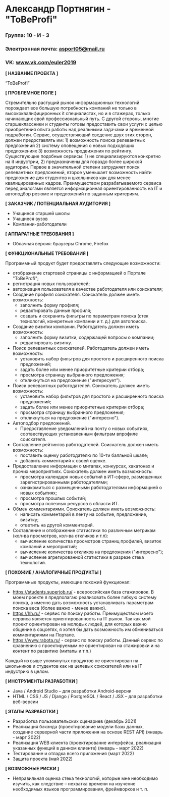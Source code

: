 # Александр Портнягин - "ToBeProfi"

### Группа: 10 - И - 3
### Электронная почта: asport05@mail.ru
### VK: www.vk.com/euler2019


**[ НАЗВАНИЕ ПРОЕКТА ]**

“ToBeProfi”

**[ ПРОБЛЕМНОЕ ПОЛЕ ]**

Стремительно растущий рынок информационных технологий порождает все большую потребность компаний не только в высококвалифициронных it специалистах, но и в стажерах, только начинающих свой профессиональный путь. С другой стороны, многие старшеклассники и студенты готовы предоставить свои услуги с целью приобретения опыта работы над реальными задачами и временной подработки. Сервис, осуществляющий сведение двух этих сторон, должен предоставлять им: 1) возможность поиска релевантных предложений 2) систему оповещения о новых подходящих предложениях 3) возможность продвижения по рейтингу. 
Существующие подобные сервисы: 1) не специализируются конкретно на it индустрии, 2) предназначены для гораздо более широкой аудитории. Первое в значительной степени затрудняет поиск релевантных предложений, второе уменьшает возможность найти предложение для студентов и школьников как для менее квалицированных кадров.
Преимуществом разрабатываемого сервиса перед аналогами является информационная ориентированность на IT и автоподбор резюме и предложений по заданным критериям.

**[ ЗАКАЗЧИК / ПОТЕНЦИАЛЬНАЯ АУДИТОРИЯ ]**

* Учащиеся старшей школы
* Учащиеся вузов
* Компании-работодатели

**[ АППАРАТНЫЕ ТРЕБОВАНИЯ ]** 

* Облачная версия: браузеры Chrome, Firefox

**[ ФУНКЦИОНАЛЬНЫЕ ТРЕБОВАНИЯ ]**

Программный продукт будет предоставлять следующие возможности:
* отображение стартовой страницы с информацией о Портале "ToBeProfi";
* регистрация новых пользователей;
* авторизация пользователя в качестве работодателя или соискателя;
* Создание профиля соискателя. Соискатель должен иметь возможность:
  * заполнить форму профиля;
  * редактировать данные профиля;
  * создать и сохранить фильтры по параметрам поиска (стек технологий, конкретные компании и т. д.) для автопоиска.
* Создание визитки компании. Работодатель должен иметь возможность:
  * заполнить форму визитки, содержащей вопросы о компании;
  * редактировать визитку.
* Поиск релевантных соискателей. Работодатель должен иметь возможность:
  * установить набор фильтров для простого и расширенного поиска предложений;
  * задать более или менее приоритетные критерии отбора;
  * просмотра страницу выбранного предложения;
  * откликнуться на предложение ("интересует").
* Поиск релевантных работодателей. Соискатель должен иметь возможность:
  * установить набор фильтров для простого и расширенного поиска предложений;
  * задать более или менее приоритетные критерии отбора;
  * просмотра страницу выбранного предложения;
  * откликнуться на предложение ("интересно").
* Автоподбор предложений.
  * Предоставление уведомлений на почту о новых событиях, соотвествующих установленным фильтрам впрофиле соискателя.
* Составление рейтингов работодателей. Соискатель должен иметь возможность:
  * поставить оценку работодателю по 10-ти балльной шкале;
  * добавить комментарий к своей оценке.
* Предоставление информации о митапах, конкурсах, хакатонах и прочих мероприятиях. Соискатель должен иметь возможность:
  * просмотра календаря новых событий в ИТ-сфере, размещенных зарегистрированными работодателями;
  * ознакомиться с размещенными работодателями информацией о новых событиях;
  * просмотра прошлых событий;
  * просмотра полезных ресурсов в области ИТ.
* Обмен комментариями. Соискатель должен иметь возможность:
  * написать комментарий в ленту на событие, предложение, визитку;
  * ответить на другой комментарий.
* Составление и отображение статистики по различным метрикам (кол-ва просмотров, кол-ва откликов и т.п):
  * вычисление количества просмотров страниц профилей, визиток компаний и мероприятий;
  * вычисление количества откликов на предложения ("интересно");
  * вычисление агрегированной статистики в разрезе стека технологий.

**[ ПОХОЖИЕ / АНАЛОГИЧНЫЕ ПРОДУКТЫ ]**

Программные продукты, имеющие похожий функционал:

* https://students.superjob.ru/ - всероссийская база стажировок. В моем проекте я предполагаю реализовать более гибкую систему поиска, а именно дать возможность устанавливать параметрам поиска веса (более важно - менее важно). 
* https://hh.ru/ - сервис по поиску работы. Преимуществом моего сервиса является ориентированность на IT рынок. Так как мой проект ориентирован на молодых людей, для которых важно общение в соцсетях, я хотел бы дать возможность им обмениваться комментариями на Портале.
* https://www.rabota.ru/ - сервис по поиску работы. Данный сервис по сравнению с проектируемым не ориентирован на стажировки и на контент по развитию (митапы и т.п.)

Каждый из выше упомянутых продуктов не ориентирован на школьников и студентов как на целевых соискателей или на IT индустрию в целом.

**[ ИНСТРУМЕНТЫ РАЗРАБОТКИ ]**

*	Java / Android Studio – для разработки Android-версии
*	HTML / CSS / JS / Django / PostgreSQL / React / JSX – для разработки веб-версии

**[ ЭТАПЫ РАЗРАБОТКИ ]**

*	Разработка пользовательских сценариев (декабрь 2021)
* Реализация бэкэнда (проектирование модели базы данных, создание серверной части приложения на основе REST API) (январь - март 2022)
* Реализация WEB клиента (проектирование интерфейса, реализация указанных функций в данном клиенте) (январь - март 2022)
* Тестирование и отладка всего приложения (март 2022)
* Защита проекта (май 2022)

**[ ВОЗМОЖНЫЕ РИСКИ ]**

*	Неправильная оценка стека технологий, которые мне необходимо изучить, как следствие – нехватка времени на изучение необходимых языков программирования, фреймворков и т. п.

